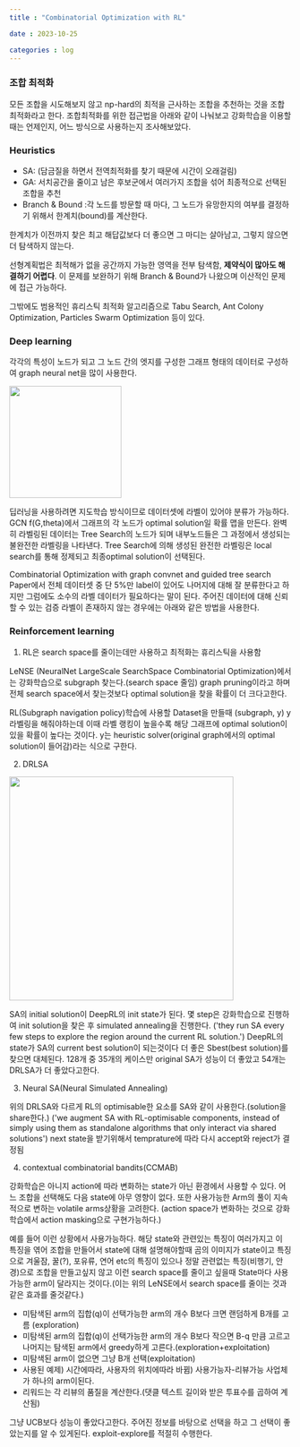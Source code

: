 ```yaml
---
title : "Combinatorial Optimization with RL"

date : 2023-10-25

categories : log
---
```


### 조합 최적화

모든 조합을 시도해보지 않고 np-hard의 최적을 근사하는 조합을 추천하는 것을 조합최적화라고 한다.
조합최적화를 위한 접근법을 아래와 같이 나눠보고 강화학습을 이용할때는 언제인지, 어느 방식으로 사용하는지 조사해보았다.

### Heuristics

- SA: (담금질을 하면서 전역최적화를 찾기 때문에 시간이 오래걸림)
- GA: 서치공간을 줄이고 남은 후보군에서 여러가지 조합을 섞어 최종적으로 선택된 조합을 추천
- Branch & Bound :각 노드를 방문할 때 마다, 그 노드가 유망한지의 여부를 결정하기 위해서 한계치(bound)를 계산한다.

한계치가 이전까지 찾은 최고 해답값보다 더 좋으면 그 마디는 살아남고, 그렇지 않으면 더 탐색하지 않는다.

선형계획법은 최적해가 없을 공간까지 가능한 영역을 전부 탐색함, **제약식이 많아도 해결하기 어렵다**.
이 문제를 보완하기 위해 Branch & Bound가 나왔으며 이산적인 문제에 접근 가능하다.

그밖에도 범용적인 휴리스틱 최적화 알고리즘으로
Tabu Search, Ant Colony Optimization, Particles Swarm Optimization 등이 있다.

### Deep learning

각각의 특성이 노드가 되고 그 노드 간의 엣지를 구성한 그래프 형태의 데이터로 구성하여 graph neural net을 많이 사용한다.

<img src = "/surabanke/assets/images/graphNeuralNet.png" width = "200">

딥러닝을 사용하려면 지도학습 방식이므로 데이터셋에 라벨이 있어야 분류가 가능하다.
GCN f(G,theta)에서 그래프의 각 노드가 optimal solution일 확률 맵을 만든다.
완벽히 라벨링된 데이터는 Tree Search의 노드가 되며 내부노드들은 그 과정에서 생성되는 불완전한 라벨링을 나타낸다.
Tree Search에 의해 생성된 완전한 라벨링은 local search를 통해 정제되고 최종optimal solution이 선택된다.

Combinatorial Optimization with graph convnet and guided tree search Paper에서
전체 데이터셋 중 단 5%만 label이 있어도 나머지에 대해 잘 분류한다고 하지만 그럼에도 소수의 라벨 데이터가 필요하다는 말이 된다.
주어진 데이터에 대해 신뢰할 수 있는 검증 라벨이 존재하지 않는 경우에는 아래와 같은 방법을 사용한다.

### Reinforcement learning

1. RL은 search space를 줄이는데만 사용하고 최적화는 휴리스틱을 사용함

LeNSE (NeuralNet LargeScale SearchSpace Combinatorial Optimization)에서는 강화학습으로 subgraph 찾는다.(search space 줄임)
graph pruning이라고 하며 전체 search space에서 찾는것보다 optimal solution을 찾을 확률이 더 크다고한다.

RL(Subgraph navigation policy)학습에 사용할 Dataset을 만들때
(subgraph, y) y라벨링을 해줘야하는데 이때 라벨 랭킹이 높을수록 해당 그래프에 optimal solution이 있을 확률이 높다는 것이다.
y는 heuristic solver(original graph에서의 optimal solution이 들어감)라는 식으로 구한다.




2. DRLSA

<img src = "/surabanke/assets/images/DRLSA.png" width = "400">

SA의 initial solution이 DeepRL의 init state가 된다.
몇 step은 강화학습으로 진행하여 init solution을 찾은 후 simulated annealing을 진행한다.
('they run SA every few steps to explore the region around the current RL solution.')
DeepRL의 state가 SA의 current best solution이 되는것이다 더 좋은 Sbest(best solution)를 찾으면 대체된다.
128개 중 35개의 케이스만 original SA가 성능이 더 좋았고
54개는 DRLSA가 더 좋았다고한다.


3. Neural SA(Neural Simulated Annealing)

위의 DRLSA와 다르게 RL의 optimisable한 요소를 SA와 같이 사용한다.(solution을 share한다.)
('we augment SA with RL-optimisable components, instead of simply using them as standalone algorithms that only interact via shared solutions')
next state을 받기위해서 temprature에 따라 다시 accept와 reject가 결정됨


4. contextual combinatorial bandits(CCMAB)

강화학습은 아니지 action에 따라 변화하는 state가 아닌 환경에서 사용할 수 있다. 어느 조합을 선택해도 다음 state에 아무 영향이 없다.
또한 사용가능한 Arm의 풀이 지속적으로 변하는 volatile arms상황을 고려한다. (action space가 변화하는 것으로 강화학습에서 action masking으로 구현가능하다.)

예를 들어 이런 상황에서 사용가능하다.
해당 state와 관련있는 특징이 여러가지고 이 특징을 엮어 조합을 만들어서 state에 대해 설명해야할때
곰의 이미지가 state이고 특징으로 겨울잠, 꿀(?), 포유류, 연어 etc의 특징이 있으나 정말 관련없는 특징(비행기, 안경)으로 조합을 만들고싶지 않고 이런 search space를 줄이고 싶을때
State마다 사용가능한 arm이 달라지는 것이다.(이는 위의 LeNSE에서 search space를 줄이는 것과 같은 효과를 줄것같다.)

- 미탐색된 arm의 집합(q)이 선택가능한 arm의 개수 B보다 크면 랜덤하게 B개를 고름 (exploration)
- 미탐색된 arm의 집합(q)이 선택가능한 arm의 개수 B보다 작으면 B-q 만큼 고르고 나머지는 탐색된 arm에서 greedy하게 고른다.(exploration+exploitation)
- 미탐색된 arm이 없으면 그냥 B개 선택(exploitation)
- 사용된 예제) 시간에따라, 사용자의 위치에따라 바뀜) 사용가능자-리뷰가능 사업체가 하나의 arm이된다.
- 리워드는 각 리뷰의 품질을 계산한다.(댓클 텍스트 길이와 받은 투표수를 곱하여 계산됨)

그냥 UCB보다 성능이 좋았다고한다.
주어진 정보를 바탕으로 선택을 하고 그 선택이 좋았는지를 알 수 있게된다. exploit-explore를 적절히 수행한다.
